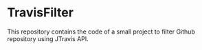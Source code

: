 # TravisFilter

This repository contains the code of a small project to filter Github repository using JTravis API.